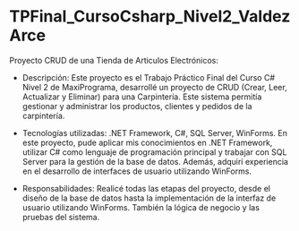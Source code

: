 # TPFinal_CursoCsharp_Nivel2_ValdezArce

Proyecto CRUD de una Tienda de Articulos Electrónicos:

- Descripción: Este proyecto es el Trabajo Práctico Final del Curso C# Nivel 2 de MaxiPrograma, desarrollé un proyecto de CRUD (Crear, Leer, Actualizar y Eliminar) para una Carpintería. Este sistema permitía gestionar y administrar los productos, clientes y pedidos de la carpintería.

- Tecnologías utilizadas: .NET Framework, C#, SQL Server, WinForms. En este proyecto, pude aplicar mis conocimientos en .NET Framework, utilizar C# como lenguaje de programación principal y trabajar con SQL Server para la gestión de la base de datos. Además, adquirí experiencia en el desarrollo de interfaces de usuario utilizando WinForms.

- Responsabilidades: Realicé todas las etapas del proyecto, desde el diseño de la base de datos hasta la implementación de la interfaz de usuario utilizando WinForms. También la lógica de negocio y las pruebas del sistema.

